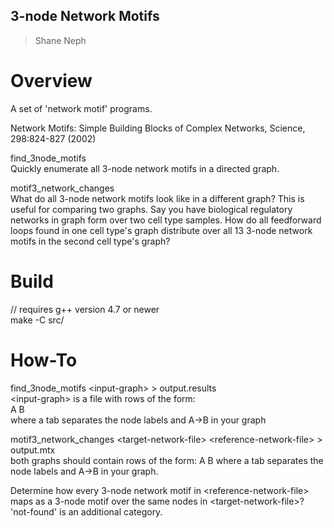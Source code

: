 ## 3-node Network Motifs ##
> Shane Neph


Overview
=========
A set of 'network motif' programs.  

Network Motifs: Simple Building Blocks of Complex Networks, Science, 298:824-827 (2002)  

find_3node_motifs  
Quickly enumerate all 3-node network motifs in a directed graph.  

motif3_network_changes  
What do all 3-node network motifs look like in a different graph?  This is useful for comparing two graphs.  Say you have biological regulatory networks in graph form over two cell type samples.  How do all feedforward loops found in one cell type's graph distribute over all 13 3-node network motifs in the second cell type's graph?

Build
======
// requires g++ version 4.7 or newer  
make -C src/

How-To
=======
find_3node_motifs \<input-graph\> \> output.results  
  \<input-graph\> is a file with rows of the form:  
A   B  
  where a tab separates the node labels and A->B in your graph  


motif3_network_changes \<target-network-file\> \<reference-network-file\> \> output.mtx  
  both graphs should contain rows of the form:
A   B
  where a tab separates the node labels and A->B in your graph.

  Determine how every 3-node network motif in \<reference-network-file\> maps as a 3-node motif over the same nodes in \<target-network-file\>?  'not-found' is an additional category.
